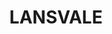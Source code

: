 ---
lastmod: '2025-04-06T06:05:20+00:00'
latitude: -33.892738
layout: suburb
longitude: 150.92937
postcode: '2166'
state: NSW
title: LANSVALE
url: /nsw/lansvale/
---